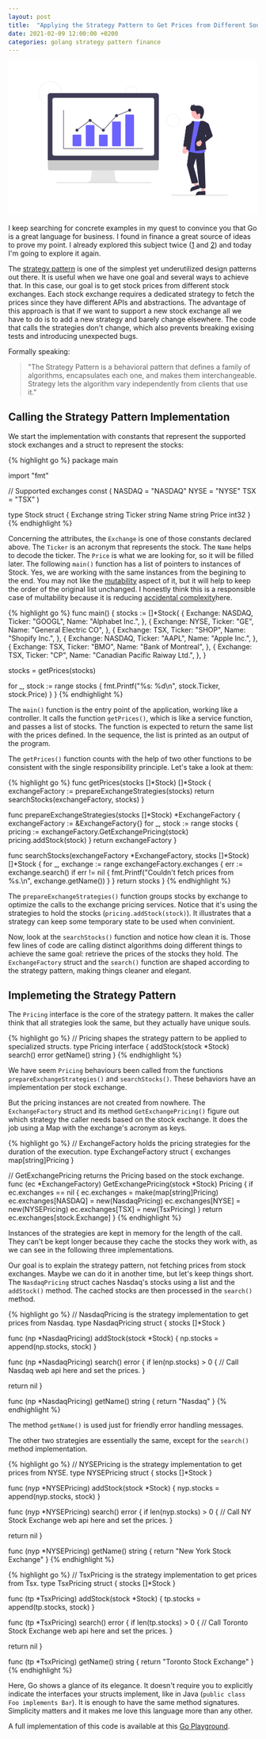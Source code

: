 ```yaml
---
layout: post
title:  "Applying the Strategy Pattern to Get Prices from Different Sources in Go"
date: 2021-02-09 12:00:00 +0200
categories: golang strategy pattern finance
---
```


![Stock Prices](/images/posts/golang-strategy-pattern.png)

I keep searching for concrete examples in my quest to convince you that Go is a great language for business. I found in finance a great source of ideas to prove my point. I already explored this subject twice ([1](https://www.hildeberto.com/2020/04/dealing-with-money.html) and [2](https://www.hildeberto.com/2021/01/azure-function-golang.html)) and today I'm going to explore it again.

<!-- more -->

The [strategy pattern](https://en.wikipedia.org/wiki/Strategy_pattern) is one of the simplest yet underutilized design patterns out there. It is useful when we have one goal and several ways to achieve that. In this case, our goal is to get stock prices from different stock exchanges. Each stock exchange requires a dedicated strategy to fetch the prices since they have different APIs and abstractions. The advantage of this approach is that if we want to support a new stock exchange all we have to do is to add a new strategy and barely change elsewhere. The code that calls the strategies don't change, which also prevents breaking exising tests and introducing unexpected bugs.

Formally speaking:
> "The Strategy Pattern is a behavioral pattern that defines a family of algorithms, encapsulates each one, and makes them interchangeable. Strategy lets the algorithm vary independently from clients that use it."

## Calling the Strategy Pattern Implementation

We start the implementation with constants that represent the supported stock exchanges and a struct to represent the stocks:

{% highlight go %}
package main

import "fmt"

// Supported exchanges
const (
  NASDAQ = "NASDAQ"
  NYSE   = "NYSE"
  TSX    = "TSX"
)

type Stock struct {
  Exchange string
  Ticker   string
  Name     string
  Price    int32
}
{% endhighlight %}

Concerning the attributes, the `Exchange` is one of those constants declared above. The `Ticker` is an acronym that represents the stock. The `Name` helps to decode the ticker. The `Price` is what we are looking for, so it will be filled later. The following `main()` function has a list of pointers to instances of Stock. Yes, we are working with the same instances from the begining to the end. You may not like the [mutability](https://developer.mozilla.org/en-US/docs/Glossary/Mutable) aspect of it, but it will help to keep the order of the original list unchanged. I honestly think this is a responsible case of multability because it is reducing [accidental complexity](https://en.wikipedia.org/wiki/No_Silver_Bullet)here.

{% highlight go %}
func main() {
  stocks := []*Stock{
    {
      Exchange: NASDAQ,
      Ticker:   "GOOGL",
      Name:     "Alphabet Inc.",
    }, {
      Exchange: NYSE,
      Ticker:   "GE",
      Name:     "General Electric CO",
    }, {
      Exchange: TSX,
      Ticker:   "SHOP",
      Name:     "Shopify Inc.", 
    }, {
      Exchange: NASDAQ,
      Ticker:   "AAPL",
      Name:     "Apple Inc.",
    }, {
      Exchange: TSX,
      Ticker:   "BMO",
      Name:     "Bank of Montreal",
    }, {
      Exchange: TSX,
      Ticker:   "CP",
      Name:     "Canadian Pacific Raiway Ltd.",
    },
  }

  stocks = getPrices(stocks)

  for _, stock := range stocks {
    fmt.Printf("%s: %d\n", stock.Ticker, stock.Price)
  }
}
{% endhighlight %}

The `main()` function is the entry point of the application, working like a controller. It calls the function `getPrices()`, which is like a service function, and passes a list of stocks. The function is expected to return the same list with the prices defined. In the sequence, the list is printed as an output of the program. 

The `getPrices()` function counts with the help of two other functions to be consistent with the single responsibility principle. Let's take a look at them:

{% highlight go %}
func getPrices(stocks []*Stock) []*Stock {
  exchangeFactory := prepareExchangeStrategies(stocks)
  return searchStocks(exchangeFactory, stocks)
}

func prepareExchangeStrategies(stocks []*Stock) *ExchangeFactory {
  exchangeFactory := &ExchangeFactory{}
  for _, stock := range stocks {
    pricing := exchangeFactory.GetExchangePricing(stock)
    pricing.addStock(stock)
  }
  return exchangeFactory
}

func searchStocks(exchangeFactory *ExchangeFactory, stocks []*Stock) []*Stock {
  for _, exchange := range exchangeFactory.exchanges {
    err := exchange.search()
    if err != nil {
      fmt.Printf("Couldn't fetch prices from %s.\n", exchange.getName())
    }
  }
  return stocks
}
{% endhighlight %}

The `prepareExchangeStrategies()` function groups stocks by exchange to optimize the calls to the exchange pricing services. Notice that it's using the strategies to hold the stocks (`pricing.addStock(stock)`). It illustrates that a strategy can keep some temporary state to be used when convinient.

Now, look at the `searchStocks()` function and notice how clean it is. Those few lines of code are calling distinct algorithms doing different things to achieve the same goal: retrieve the prices of the stocks they hold. The `ExchangeFactory` struct and the `search()` function are shaped according to the strategy pattern, making things cleaner and elegant.

## Implemeting the Strategy Pattern

The `Pricing` interface is the core of the strategy pattern. It makes the caller think that all strategies look the same, but they actually have unique souls.

{% highlight go %}
// Pricing shapes the strategy pattern to be applied to specialized structs.
type Pricing interface {
  addStock(stock *Stock)
  search() error
  getName() string
}
{% endhighlight %}

We have seem `Pricing` behaviours been called from the functions `prepareExchangeStrategies()` and `searchStocks()`. These behaviors have an implementation per stock exchange.

But the pricing instances are not created from nowhere. The `ExchangeFactory` struct and its method `GetExchangePricing()` figure out which strategy the caller needs based on the stock exchange. It does the job using a Map with the exchange's acronym as keys.

{% highlight go %}
// ExchangeFactory holds the pricing strategies for the duration of the execution.
type ExchangeFactory struct {
  exchanges map[string]Pricing
}

// GetExchangePricing returns the Pricing based on the stock exchange.
func (ec *ExchangeFactory) GetExchangePricing(stock *Stock) Pricing {
  if ec.exchanges == nil {
    ec.exchanges = make(map[string]Pricing)
    ec.exchanges[NASDAQ] = new(NasdaqPricing)
    ec.exchanges[NYSE] = new(NYSEPricing)
    ec.exchanges[TSX] = new(TsxPricing)
  }
  return ec.exchanges[stock.Exchange]
}
{% endhighlight %}

Instances of the strategies are kept in memory for the length of the call. They can't be kept longer because they cache the stocks they work with, as we can see in the following three implementations.

Our goal is to explain the strategy pattern, not fetching prices from stock exchanges. Maybe we can do it in another time, but let's keep things short. The `NasdaqPricing` struct caches Nasdaq's stocks using a list and the `addStock()` method. The cached stocks are then processed in the `search()` method.

{% highlight go %}
// NasdaqPricing is the strategy implementation to get prices from Nasdaq.
type NasdaqPricing struct {
  stocks []*Stock
}

func (np *NasdaqPricing) addStock(stock *Stock) {
  np.stocks = append(np.stocks, stock)
}

func (np *NasdaqPricing) search() error {
  if len(np.stocks) > 0 {
    // Call Nasdaq web api here and set  the prices.
  }

  return nil
}

func (np *NasdaqPricing) getName() string {
  return "Nasdaq"
}
{% endhighlight %}

The method `getName()` is used just for friendly error handling messages.

The other two strategies are essentially the same, except for the `search()` method implementation.

{% highlight go %}
// NYSEPricing is the strategy implementation to get prices from NYSE.
type NYSEPricing struct {
  stocks []*Stock
}

func (nyp *NYSEPricing) addStock(stock *Stock) {
  nyp.stocks = append(nyp.stocks, stock)
}

func (nyp *NYSEPricing) search() error {
  if len(nyp.stocks) > 0 {
    // Call NY Stock Exchange web api here and set  the prices.
  }

  return nil
}

func (nyp *NYSEPricing) getName() string {
  return "New York Stock Exchange"
}
{% endhighlight %}

{% highlight go %}
// TsxPricing is the strategy implementation to get prices from Tsx.
type TsxPricing struct {
  stocks []*Stock
}

func (tp *TsxPricing) addStock(stock *Stock) {
  tp.stocks = append(tp.stocks, stock)
}

func (tp *TsxPricing) search() error {
  if len(tp.stocks) > 0 {
    // Call Toronto Stock Exchange web api here and set  the prices.
  }

  return nil
}

func (tp *TsxPricing) getName() string {
  return "Toronto Stock Exchange"
}
{% endhighlight %}

Here, Go shows a glance of its elegance. It doesn't require you to explicitly indicate the interfaces your structs implement, like in Java (`public class Foo implements Bar`). It is enough to have the same method signatures. Simplicity matters and it makes me love this language more than any other.

A full implementation of this code is available at this [Go Playground](https://play.golang.org/p/pL7qtlgPwqL).